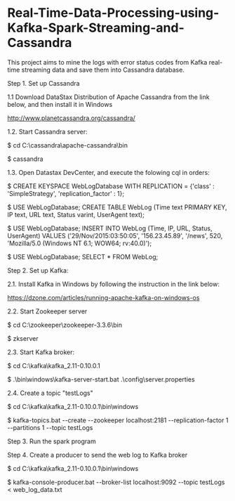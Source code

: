 # Real-Time-Data-Processing-using-Kafka-Spark-Streaming-and-Cassandra
This project aims to mine the logs with error status codes from Kafka real-time streaming data and save them into Cassandra database.

Step 1. Set up Cassandra

1.1 Download DataStax Distribution of Apache Cassandra from the link below, and then install it in Windows

http://www.planetcassandra.org/cassandra/

1.2. Start Cassandra server:

  $ cd C:\cassandra\apache-cassandra\bin

  $ cassandra

1.3. Open Datastax DevCenter, and execute the folowing cql in orders:

  $ CREATE KEYSPACE WebLogDatabase WITH REPLICATION = {'class' : 'SimpleStrategy', 'replication_factor' : 1};

  $ USE WebLogDatabase; CREATE TABLE WebLog (Time text PRIMARY KEY, IP text, URL text, Status varint, UserAgent text);

  $ USE WebLogDatabase; INSERT INTO WebLog (Time, IP, URL, Status, UserAgent) VALUES ('29/Nov/2015:03:50:05', '156.23.45.89', '/news', 520, 'Mozilla/5.0 (Windows NT 6.1; WOW64; rv:40.0)');

  $ USE WebLogDatabase; SELECT * FROM WebLog;

Step 2. Set up Kafka: 

2.1. Install Kafka in Windows by following the instruction in the link below:

https://dzone.com/articles/running-apache-kafka-on-windows-os

2.2. Start Zookeeper server

  $ cd C:\zookeeper\zookeeper-3.3.6\bin
 
  $ zkserver
 
2.3. Start Kafka broker:

 $ cd C:\kafka\kafka_2.11-0.10.0.1
 
 $ .\bin\windows\kafka-server-start.bat .\config\server.properties
 
2.4. Create a topic "testLogs"

 $ cd C:\kafka\kafka_2.11-0.10.0.1\bin\windows
 
 $ kafka-topics.bat --create --zookeeper localhost:2181 --replication-factor 1 --partitions 1 --topic testLogs
 
Step 3. Run the spark program 

Step 4. Create a producer to send the web log to Kafka broker

  $ cd C:\kafka\kafka_2.11-0.10.0.1\bin\windows
 
  $ kafka-console-producer.bat --broker-list localhost:9092 --topic testLogs < web_log_data.txt
 

